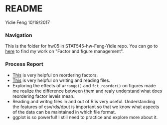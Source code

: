 README
================
Yidie Feng
10/19/2017

### Navigation

This is the folder for hw05 in STAT545-hw-Feng-Yidie repo. You can go to [here](https://github.com/yidie/STAT545-hw-Feng-Yidie/blob/master/hw05/Factor_and_figure_management.md) to find my work on "Factor and figure management".

### Process Report

-   [This](http://stat545.com/block029_factors.html) is very helpful on reordering factors.
-   [This](http://stat545.com/block026_file-out-in.html) is very helpful on writing and reading files.
-   Exploring the effects of `arrange()` and `fct_reorder()` on figures made me realize the difference between them and realy understand what does reordering factor levels mean.
-   Reading and writng files in and out of R is very useful. Understanding the features of csv/rds/dput is important so that we know what aspects of the data can be maintained in which file format.
-   ggplot is so powerful! I still need to practice and explore more about it.
